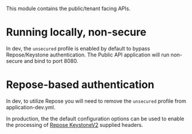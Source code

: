 
This module contains the public/tenant facing APIs.

# Running locally, non-secure

In dev, the `unsecured` profile is enabled by default to bypass Repose/Keystone authentication.  The Public API application will run non-secure and bind to port 8080.

# Repose-based authentication

In dev, to utilize Repose you will need to remove the `unsecured` profile from application-dev.yml.

In production, the the default configuration options can be used to enable the processing
of [Repose KeystoneV2](https://repose.atlassian.net/wiki/spaces/REPOSE/pages/34275336/Keystone+v2+filter) supplied headers.